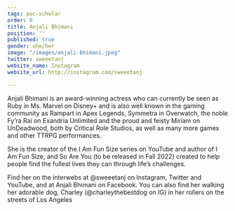 ```yaml
---
tags: poc-scholar
order: 0
title: Anjali Bhimani
position: ''
published: true
gender: she/her
image: "/images/anjali-bhimani.jpeg"
twitter: sweeetanj
website_name: Instagram
website_url: http://instagram.com/sweeetanj

---
```

Anjali Bhimani is an award-winning actress who can currently be seen as Ruby in Ms. Marvel on Disney+ and is also well known in the gaming community as Rampart in Apex Legends, Symmetra in Overwatch, the noble Fy’ra Rai on Exandria Unlimited and the proud and feisty Miriam on UnDeadwood, both by Critical Role Studios, as well as many more games and other TTRPG performances. 

She is the creator of the I Am Fun Size series on YouTube and author of I Am Fun Size, and So Are You (to be released in Fall 2022) created to help people find the fullest lives they can through life’s challenges. 

Find her on the interwebs at @sweeetanj on Instagram, Twitter and YouTube, and at Anjali Bhimani on Facebook. You can also find her walking her adorable dog, Charley (@charleythebestdog on IG) in her rollers on the streets of Los Angeles